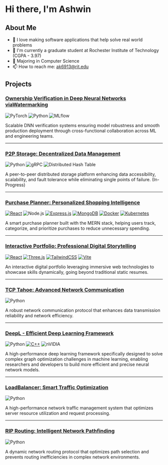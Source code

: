 
# Hi there, I'm Ashwin

## About Me
- 🌱 I love making software applications that help solve real world problems
- 🔭 I'm currently a graduate student at Rochester Institute of Technology (CGPA - 3.97)
- 💬 Majoring in Computer Science
- 📫 How to reach me: ak6913@rit.edu
<!-- - ⚡ Fun fact: [something interesting about yourself] -->
  
## Projects

### [Ownership Verification in Deep Neural Networks viaWatermarking](https://github.com/ashwin1596/Capstone)
![PyTorch](https://img.shields.io/badge/-PyTorch-EE4C2C?logo=pytorch&logoColor=white)
![Python](https://img.shields.io/badge/-Python-3776AB?logo=python&logoColor=white)
![MLflow](https://img.shields.io/badge/-MLflow-0194E2?logo=mlflow&logoColor=white)

Scalable DNN verification systems ensuring model robustness and smooth production deployment through cross-functional collaboration across ML and engineering teams.

---

### [P2P Storage: Decentralized Data Management](https://github.com/ashwin1596/p2p)
![Python](https://img.shields.io/badge/-Python-3776AB?logo=python&logoColor=white)
![gRPC](https://img.shields.io/badge/-gRPC-FF6F00?logo=grpc&logoColor=white)
![Distributed Hash Table](https://img.shields.io/badge/-DHT-232F3E?logo=dht&logoColor=white)

A peer-to-peer distributed storage platform enhancing data accessibility, scalability, and fault tolerance while eliminating single points of failure. (In-Progress)

---

### [Purchase Planner: Personalized Shopping Intelligence](https://github.com/ashwin1596/purchase_planner)
[![React](https://img.shields.io/badge/React-%2320232a.svg?logo=react&logoColor=%2361DAFB)](#)
![Node.js](https://img.shields.io/badge/-Node.js-339933?logo=node.js&logoColor=white)
[![Express.js](https://img.shields.io/badge/Express.js-%23404d59.svg?logo=express&logoColor=%2361DAFB)](#)
[![MongoDB](https://img.shields.io/badge/MongoDB-%234ea94b.svg?logo=mongodb&logoColor=white)](#)
[![Docker](https://img.shields.io/badge/Docker-2496ED?logo=docker&logoColor=fff)](#)
[![Kubernetes](https://img.shields.io/badge/Kubernetes-326CE5?logo=kubernetes&logoColor=fff)](#)

A smart purchase planner built with the MERN stack, helping users track, categorize, and prioritize purchases to reduce unnecessary spending.

---

### [Interactive Portfolio: Professional Digital Storytelling](https://github.com/ashwin1596/portfolio-website)
[![React](https://img.shields.io/badge/React-%2320232a.svg?logo=react&logoColor=%2361DAFB)](#)
[![Three.js](https://img.shields.io/badge/Three.js-000?logo=threedotjs&logoColor=fff)](#)
[![TailwindCSS](https://img.shields.io/badge/Tailwind%20CSS-%2338B2AC.svg?logo=tailwind-css&logoColor=white)](#)
[![Vite](https://img.shields.io/badge/Vite-646CFF?logo=vite&logoColor=fff)](#)

An interactive digital portfolio leveraging immersive web technologies to showcase skills dynamically, going beyond traditional static resumes.

---

### [TCP Tahoe: Advanced Network Communication](https://github.com/ashwin1596/tcp)
![Python](https://img.shields.io/badge/-Python-3776AB?style=flat-square&logo=python&logoColor=white)

A robust network communication protocol that enhances data transmission reliability and network efficiency.

---

### [DeepL - Efficient Deep Learning Framework](https://github.com/ashwin1596/deepL)
![Python](https://img.shields.io/badge/-Python-3776AB?style=flat-square&logo=python&logoColor=white)
[![C++](https://img.shields.io/badge/C++-%2300599C.svg?logo=c%2B%2B&logoColor=white)](#)
![nVIDIA](https://img.shields.io/badge/cuda-000000.svg?style=for-the-badge&logo=nVIDIA&logoColor=green)

A high-performance deep learning framework specifically designed to solve complex graph optimization challenges in machine learning, enabling researchers and developers to build more efficient and precise neural network models.

---

### [LoadBalancer: Smart Traffic Optimization](https://github.com/ashwin1596/load_balancer)
![Python](https://img.shields.io/badge/-Python-3776AB?style=flat-square&logo=python&logoColor=white)

A high-performance network traffic management system that optimizes server resource utilization and request processing.

---

### [RIP Routing: Intelligent Network Pathfinding](https://github.com/ashwin1596/routing_protocol)
![Python](https://img.shields.io/badge/-Python-3776AB?style=flat-square&logo=python&logoColor=white)

A dynamic network routing protocol that optimizes path selection and prevents routing inefficiencies in complex network environments.
